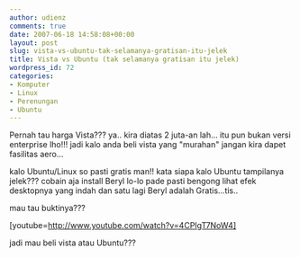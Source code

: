 ```yaml
---
author: udienz
comments: true
date: 2007-06-18 14:58:08+00:00
layout: post
slug: vista-vs-ubuntu-tak-selamanya-gratisan-itu-jelek
title: Vista vs Ubuntu (tak selamanya gratisan itu jelek)
wordpress_id: 72
categories:
- Komputer
- Linux
- Perenungan
- Ubuntu
---
```


Pernah tau harga Vista??? ya.. kira diatas 2 juta-an lah... itu pun bukan versi enterprise lho!!! jadi kalo anda beli vista yang "murahan" jangan kira dapet fasilitas aero...

kalo Ubuntu/Linux so pasti gratis man!! kata siapa kalo Ubuntu tampilanya jelek??? cobain aja install Beryl lo-lo pade pasti bengong lihat efek desktopnya yang indah dan satu lagi Beryl adalah Gratis...tis..

mau tau buktinya???

[youtube=http://www.youtube.com/watch?v=4CPIgT7NoW4]

jadi mau beli vista atau Ubuntu???
